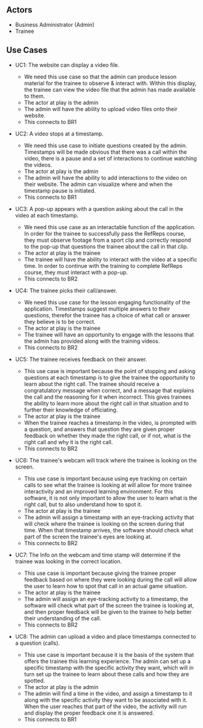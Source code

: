 ## Actors
- Business Administrator (Admin)
- Trainee
## Use Cases

- UC1: The website can display a video file.
    - We need this use case so that the admin can produce lesson material for the trainee to observe & interact with. Within this display, the trainee can view the
      video file that the admin has made available to them.
    - The actor at play is the admin
    - The admin will have the ability to upload video files onto their website.
    - This connects to BR1
 
- UC2: A video stops at a timestamp.
    - We need this use case to initiate questions created by the admin. Timestamps will be made obvious that there was a call within the video, there is a pause
      and a set of interactions to continue watching the videos.
    - The actor at play is the admin
    - The admin will have the ability to add interactions to the video on their website. The admin can visualize where and when the timestamp pause is initiated.
    - This connects to BR1
 
- UC3: A pop-up appears with a question asking about the call in the video at each timestamp.
    - We need this use case as an interactable function of the application. In order for the trainee to successfully pass the RefReps course, they must observe
    footage from a sport clip and correctly respond to the pop-up that questions the trainee about the call in that clip.
    - The actor at play is the trainee
    - The trainee will have the ability to interact with the video at a specific time. In order to continue with the training to complete RefReps course, they
    must interact with a pop-up.
    - This connects to BR2
 
- UC4: The trainee picks their call/answer.
    - We need this use case for the lesson engaging functionality of the application. Timestamps suggest multiple answers to their questions, therefor the trainee
    has a choice of what call or answer they believe is to be correct.
    - The actor at play is the trainee
    - The trainee will have an opportunity to engage with the lessons that the admin has provided along with the training videos.
    - This connects to BR2
 
- UC5: The trainee receives feedback on their answer.
    - This use case is important because the point of stopping and asking questions at each timestamp is to give the
      trainee the opportunity to learn about the right call. The trainee should receive a congratulatory message when correct, and a message that explains the call and the reasoning for it when incorrect. This gives trainees the ability to learn more about the right call in that situation and to further their knowledge of officiating.
    - The actor at play is the trainee
    - When the trainee reaches a timestamp in the video, is prompted with a question, and answers that question they
     are given proper feedback on whether they made the right call, or if not, what is the right call and why it is the right call.
    - This connects to BR2
 
- UC6: The trainee's webcam will track where the trainee is looking on the screen.
    - This use case is important because using eye tracking on certain calls to see what the trainee is looking at will
      allow for more trainee interactivity and an improved learning environment. For this software, it is not only important to allow the user to learn what is the right call, but to also understand how to spot it.
    - The actor at play is the trainee
    - The admin will assign a timestamp with an eye-tracking activity that will check where the trainee is looking on
      the screen during that time. When that timestamp arrives, the software should check what part of the screen the trainee's eyes are looking at.
    - This connects to BR2
 
- UC7: The Info on the webcam and time stamp will determine if the trainee was looking in the correct location.
    - This use case is important because giving the trainee proper feedback based on where they were looking during the
      call will allow the user to learn how to spot that call in an actual game situation.
    - The actor at play is the trainee
    - The admin will assign an eye-tracking activity to a timestamp, the software will check what part of the screen
      the trainee is looking at, and then proper feedback will be given to the trainee to help better their understanding of the call.
    - This connects to BR2
 
- UC8: The admin can upload a video and place timestamps connected to a question (calls).
    - This use case is important because it is the basis of the system that offers the trainee this learning
      experience. The admin can set up a specific timestamp with the specific activity they want, which will in turn set up the trainee to learn about these calls and how they are spotted.
    - The actor at play is the admin
    - The admin will find a time in the video, and assign a timestamp to it along with the specific activity they want
      to be associated with it. When the user reaches that part of the video, the activity will run and display the proper feedback one it is answered.
    - This connects to BR1